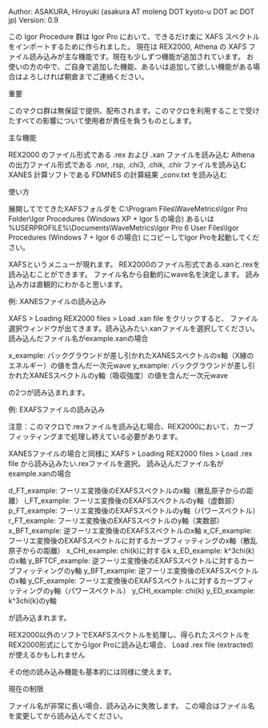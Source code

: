 Author: ASAKURA, Hiroyuki (asakura AT moleng DOT kyoto-u DOT ac DOT jp)
Version: 0.9

この Igor Procedure 群は Igor Pro において、できるだけ楽に XAFS スペクトルをインポートするために作られました。
現在は REX2000, Athena の XAFS ファイル読み込みが主な機能です。現在も少しずつ機能が追加されています。
お使いの方の中で、ご自身で追加した機能、あるいは追加して欲しい機能がある場合はよろしければ朝倉までご連絡ください。

重要

このマクロ群は無保証で提供、配布されます。このマクロを利用することで受けたすべての影響について使用者が責任を負うものとします。

主な機能

REX2000 のファイル形式である .rex および .xan ファイルを読み込む
Athena の出力ファイル形式である .nor, .rsp, .chi3, .chik, .chir ファイルを読み込む
XANES 計算ソフトである FDMNES の計算結果 _conv.txt を読み込む

使い方

展開してでてきたXAFSフォルダを
C:\Program Files\WaveMetrics\Igor Pro Folder\Igor Procedures (Windows XP + Igor 5 の場合)
あるいは
%USERPROFILE%\Documents\WaveMetrics\Igor Pro 6 User Files\Igor Procedures (Windows 7 + Igor 6 の場合)
にコピーしてIgor Proを起動してください。

XAFSというメニューが現れます。
REX2000のファイル形式である.xanと.rexを読み込むことができます。
ファイル名から自動的にwave名を決定します。
読み込み方は直観的にわかると思います。

例: XANESファイルの読み込み

XAFS > Loading REX2000 files > Load .xan file
をクリックすると、
ファイル選択ウィンドウが出てきます。読み込みたい.xanファイルを選択してください。
読み込んだファイル名がexample.xanの場合

x_example: バックグラウンドが差し引かれたXANESスペクトルのx軸（X線のエネルギー）の値を含んだ一次元wave
y_example: バックグラウンドが差し引かれたXANESスペクトルのy軸（吸収強度）の値を含んだ一次元wave

の2つが読み込まれます。

例: EXAFSファイルの読み込み

注意：このマクロで.rexファイルを読み込む場合、REX2000において、カーブフィッティングまで処理し終えている必要があります。

XANESファイルの場合と同様に
XAFS > Loading REX2000 files > Load .rex file
から読み込みたい.rexファイルを選択。
読み込んだファイル名がexample.xanの場合

d_FT_example:    フーリエ変換後のEXAFSスペクトルのx軸（散乱原子からの距離）
i_FT_example:    フーリエ変換後のEXAFSスペクトルのy軸（虚数部）
p_FT_example:    フーリエ変換後のEXAFSスペクトルのy軸（パワースペクトル）
r_FT_example:    フーリエ変換後のEXAFSスペクトルのy軸（実数部）
x_BFT_example:   逆フーリエ変換後のEXAFSスペクトルのx軸
x_CF_example:    フーリエ変換後のEXAFSスペクトルに対するカーブフィッティングのx軸（散乱原子からの距離）
x_CHI_example:   chi(k)に対するk
x_ED_example:    k^3chi(k)のx軸
y_BFTCF_example: 逆フーリエ変換後のEXAFSスペクトルに対するカーブフィッティングのy軸
y_BFT_example:   逆フーリエ変換後のEXAFSスペクトルのx軸
y_CF_example:    フーリエ変換後のEXAFSスペクトルに対するカーブフィッティングのy軸（パワースペクトル）
y_CHI_example:   chi(k)
y_ED_example:    k^3chi(k)のy軸

が読み込まれます。

REX2000以外のソフトでEXAFSスペクトルを処理し、得られたスペクトルをREX2000形式にしてからIgor Proに読み込む場合、
Load .rex file (extracted)
が使えるかもしれません

その他の読み込み機能も基本的には同様に使えます。

現在の制限

ファイル名が非常に長い場合、読み込みに失敗します。
この場合はファイル名を変更してから読み込んでください。
